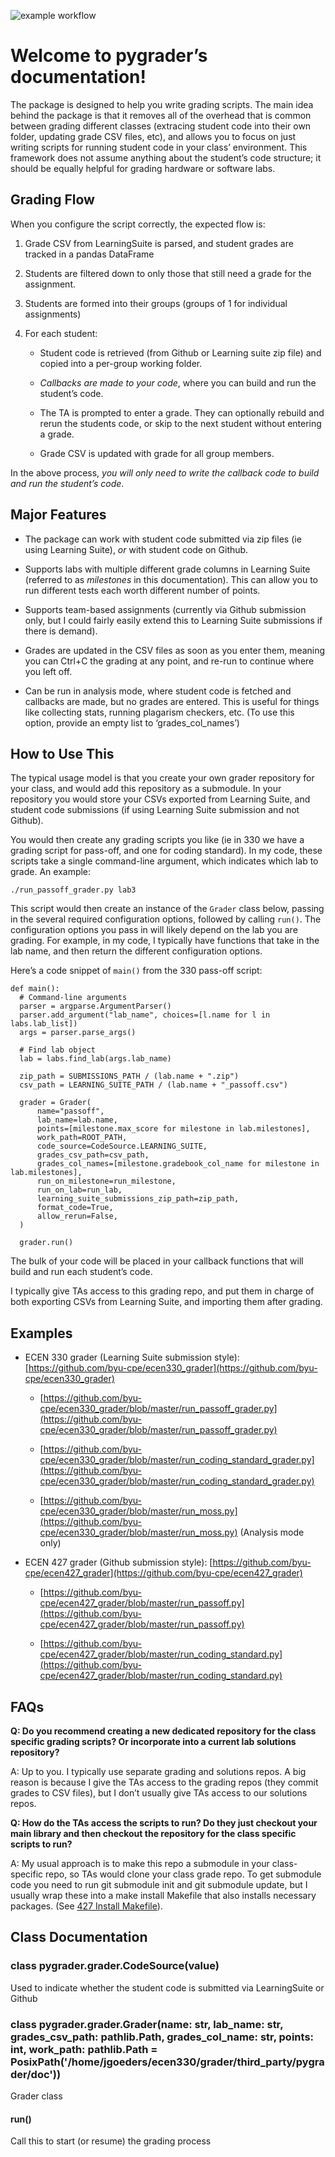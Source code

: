 ![example workflow](https://github.com/byu-cpe/pygrader/actions/workflows/ci.yml/badge.svg)


# Welcome to pygrader’s documentation!

The package is designed to help you write grading scripts.  The main idea behind the package is that it removes all of the overhead that is common between grading different classes (extracing student code into their own folder, updating grade CSV files, etc), and allows you to focus on just writing scripts for running student code in your class’ environment.  This framework does not assume anything about the student’s code structure; it should be equally helpful for grading hardware or software labs.

## Grading Flow

When you configure the script correctly, the expected flow is:


1. Grade CSV from LearningSuite is parsed, and student grades are tracked in a pandas DataFrame


2. Students are filtered down to only those that still need a grade for the assignment.


3. Students are formed into their groups (groups of 1 for individual assignments)


4. For each student:


    * Student code is retrieved (from Github or Learning suite zip file) and copied into a per-group working folder.


    * *Callbacks are made to your code*, where you can build and run the student’s code.


    * The TA is prompted to enter a grade.  They can optionally rebuild and rerun the students code, or skip to the next student without entering a grade.


    * Grade CSV is updated with grade for all group members.

In the above process, *you will only need to write the callback code to build and run the student’s code*.

## Major Features


* The package can work with student code submitted via zip files (ie using Learning Suite), *or* with student code on Github.


* Supports labs with multiple different grade columns in Learning Suite (referred to as *milestones* in this documentation).  This can allow you to run different tests each worth different number of points.


* Supports team-based assignments (currently via Github submission only, but I could fairly easily extend this to Learning Suite submissions if there is demand).


* Grades are updated in the CSV files as soon as you enter them, meaning you can Ctrl+C the grading at any point, and re-run to continue where you left off.


* Can be run in analysis mode, where student code is fetched and callbacks are made, but no grades are entered.  This is useful for things like collecting stats, running plagarism checkers, etc. (To use this option, provide an empty list to ‘grades_col_names’)

## How to Use This

The typical usage model is that you create your own grader repository for your class, and would add this repository as a submodule.  In your repository you would store your CSVs exported from Learning Suite, and student code submissions (if using Learning Suite submission and not Github).

You would then create any grading scripts you like (ie in 330 we have a grading script for pass-off, and one for coding standard).  In my code, these scripts take a single command-line argument, which indicates which lab to grade.  An example:

```
./run_passoff_grader.py lab3
```

This script would then create an instance of the `Grader` class below, passing in the several required configuration options, followed by calling `run()`. The configuration options you pass in will likely depend on the lab you are grading.  For example, in my code, I typically have functions that take in the lab name, and then return the different configuration options.

Here’s a code snippet of `main()` from the 330 pass-off script:

```
def main():
  # Command-line arguments
  parser = argparse.ArgumentParser()
  parser.add_argument("lab_name", choices=[l.name for l in labs.lab_list])
  args = parser.parse_args()

  # Find lab object
  lab = labs.find_lab(args.lab_name)

  zip_path = SUBMISSIONS_PATH / (lab.name + ".zip")
  csv_path = LEARNING_SUITE_PATH / (lab.name + "_passoff.csv")

  grader = Grader(
      name="passoff",
      lab_name=lab.name,
      points=[milestone.max_score for milestone in lab.milestones],
      work_path=ROOT_PATH,
      code_source=CodeSource.LEARNING_SUITE,
      grades_csv_path=csv_path,
      grades_col_names=[milestone.gradebook_col_name for milestone in lab.milestones],
      run_on_milestone=run_milestone,
      run_on_lab=run_lab,
      learning_suite_submissions_zip_path=zip_path,
      format_code=True,
      allow_rerun=False,
  )

  grader.run()
```

The bulk of your code will be placed in your callback functions that will build and run each student’s code.

I typically give TAs access to this grading repo, and put them in charge of both exporting CSVs from Learning Suite, and importing them after grading.

## Examples


* ECEN 330 grader (Learning Suite submission style): [https://github.com/byu-cpe/ecen330_grader](https://github.com/byu-cpe/ecen330_grader)


    * [https://github.com/byu-cpe/ecen330_grader/blob/master/run_passoff_grader.py](https://github.com/byu-cpe/ecen330_grader/blob/master/run_passoff_grader.py)


    * [https://github.com/byu-cpe/ecen330_grader/blob/master/run_coding_standard_grader.py](https://github.com/byu-cpe/ecen330_grader/blob/master/run_coding_standard_grader.py)


    * [https://github.com/byu-cpe/ecen330_grader/blob/master/run_moss.py](https://github.com/byu-cpe/ecen330_grader/blob/master/run_moss.py) (Analysis mode only)


* ECEN 427 grader (Github submission style): [https://github.com/byu-cpe/ecen427_grader](https://github.com/byu-cpe/ecen427_grader)


    * [https://github.com/byu-cpe/ecen427_grader/blob/master/run_passoff.py](https://github.com/byu-cpe/ecen427_grader/blob/master/run_passoff.py)


    * [https://github.com/byu-cpe/ecen427_grader/blob/master/run_coding_standard.py](https://github.com/byu-cpe/ecen427_grader/blob/master/run_coding_standard.py)

## FAQs

**Q: Do you recommend creating a new dedicated repository for the class specific grading scripts? Or incorporate into a current lab solutions repository?**

A: Up to you.  I typically use separate grading and solutions repos.  A big reason is because I give the TAs access to the grading repos (they commit grades to CSV files), but I don’t usually give TAs access to our solutions repos.

**Q: How do the TAs access the scripts to run? Do they just checkout your main library and then checkout the repository for the class specific scripts to run?**

A: My usual approach is to make this repo a submodule in your class-specific repo, so TAs would clone your class grade repo.  To get submodule code you need to run git submodule init and git submodule update, but I usually wrap these into a make install Makefile that also installs necessary packages.  (See [427 Install Makefile]([https://github.com/byu-cpe/ecen427_grader/blob/master/Makefile](https://github.com/byu-cpe/ecen427_grader/blob/master/Makefile))).

## Class Documentation


### class pygrader.grader.CodeSource(value)
Used to indicate whether the student code is submitted via LearningSuite or Github


### class pygrader.grader.Grader(name: str, lab_name: str, grades_csv_path: pathlib.Path, grades_col_name: str, points: int, work_path: pathlib.Path = PosixPath('/home/jgoeders/ecen330/grader/third_party/pygrader/doc'))
Grader class


#### run()
Call this to start (or resume) the grading process
